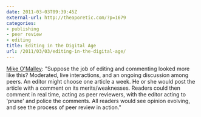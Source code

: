 ```yaml
---
date: 2011-03-03T09:39:45Z
external-url: http://theaporetic.com/?p=1679
categories:
- publishing
- peer review
- editing
title: Editing in the Digital Age
url: /2011/03/03/editing-in-the-digital-age/
---
```


<a href="http://theaporetic.com/?p=1679">Mike O'Malley</a>: "Suppose the job of editing and commenting looked more like this? Moder­ated, live interactions, and an ongoing discussion among peers. An editor might choose one article a week. He or she would post the article with a com­ment on its merits/weaknesses. Readers could then comment in real time, acting as peer reviewers, with the editor acting to 'prune' and police the com­ments.  All readers would see opinion evolving, and see the process of peer review in action."
